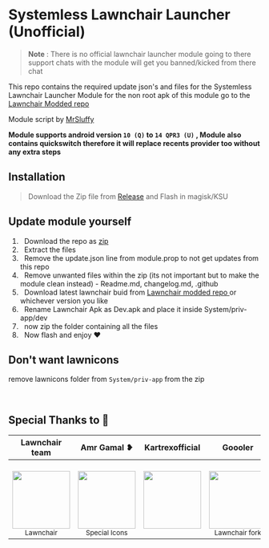 # Systemless Lawnchair Launcher (Unofficial)
> **Note** : There is no official lawnchair launcher module going to there support chats with the module will get you banned/kicked from there chat 


This repo contains the required update json's and files for the Systemless Lawnchair Launcher Module for the non root apk of this module go to the [Lawnchair Modded repo](https://github.com/Unofficial-Life/Lawnchair-Modded)

Module script by [MrSluffy](https://github.com/MrSluffy)

**Module supports android version `10 (Q)` to `14 QPR3 (U)` , Module also contains quickswitch therefore it will replace recents provider too without any extra steps**


## Installation
> Download the Zip file from [Release](https://github.com/Unofficial-Life/Lawnchair-Launcher-Module/Releases/latest) and Flash in magisk/KSU

## Update module yourself

<ol>

<li> &nbsp; Download the repo as <a href="https://github.com/Unofficial-Life/Lawnchair-Launcher-Module/archive/refs/heads/main.zip"> zip </a>

<li> &nbsp; Extract the files 

<li> &nbsp; Remove the update.json line from module.prop to not get updates from this repo 

<li> &nbsp; Remove unwanted files within the zip (its not important but to make the module clean instead) - Readme.md, changelog.md, .github

<li> &nbsp; Download latest lawnchair buid from <a href="https://github.com/Unofficial-Life/Lawnchair-Modded"> Lawnchair modded repo </a> or whichever version you like

<li> &nbsp; Rename Lawnchair Apk as Dev.apk and place it inside System/priv-app/dev

<li> &nbsp; now zip the folder containing all the files

<li> &nbsp; Now flash and enjoy ❤

</ol>

## Don't want lawnicons 
remove lawnicons folder from ```System/priv-app``` from the zip

&nbsp;

## Special Thanks to 💖

| Lawnchair team | Amr Gamal ❥ | Kartrexofficial | Goooler | Mr Sluffy | Eren
:-----------------------------------------------------------------------------------------------------------------------------------------------------------------------------------------------------------------------------------------------------------------------------------------------------------:|:-----------------------------------------------------------------------------------------------------------------------------------------------------------------------------------------------------------------------------------------------------------------------------------: | :-----------------------------------------------------------------------------------------------------------------------------------------------------------------------------------------------------------------------------------------------------------------------------------: | :-----------------------------------------------------------------------------------------------------------------------------------------------------------------------------------------------------------------------------------------------------------------------------------: | :-----------------------------------------------------------------------------------------------------------------------------------------------------------------------------------------------------------------------------------------------------------------------------------: | :-----------------------------------------------------------------------------------------------------------------------------------------------------------------------------------------------------------------------------------------------------------------------------------: |
| <br>[<img src="https://avatars.githubusercontent.com/u/34144436?s=200&v=4" width=115><br>](https://github.com/LawnchairLauncher)<sub>Lawnchair</sub> | <br>[<img src="https://avatar.fuplink.net/avatar/dircover/6326959?verc=0823110339" width=115><br>](t.me/AMRGAMAL_STORE)<sub>Special Icons</sub> | <br>[<img src="https://avatars.githubusercontent.com/u/172979966?v=4" width=115><br>](https://github.com/Kartrexofficial)<sub> &nbsp; </sub> | <br>[<img src="https://avatars.githubusercontent.com/u/10363352?v=4" width=115><br>](https://github.com/Goooler)<sub>Lawnchair fork</sub> | <br>[<img src="https://avatars.githubusercontent.com/u/36076410?v=4" width=115><br>](https://github.com/MrSluffy)<sub>Module Script</sub> | <br>[<img src="https://avatars.githubusercontent.com/u/101087324?v=4" width=115><br>](https://github.com/LinuxGuy312)<sub>Helper</sub>
